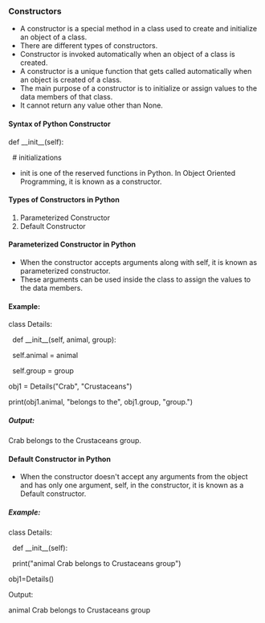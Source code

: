### **Constructors**

* A constructor is a special method in a class used to create and initialize an object of a class. 
* There are different types of constructors. 
* Constructor is invoked automatically when an object of a class is created.
* A constructor is a unique function that gets called automatically when an object is created of a class. 
* The main purpose of a constructor is to initialize or assign values to the data members of that class. 
* It cannot return any value other than None.



#### **Syntax of Python Constructor**

def \_\_init\_\_(self):

&nbsp;	# initializations



* init is one of the reserved functions in Python. In Object Oriented Programming, it is known as a constructor.



#### **Types of Constructors in Python**

1. Parameterized Constructor
2. Default Constructor





#### **Parameterized Constructor in Python**

* When the constructor accepts arguments along with self, it is known as parameterized constructor.
* These arguments can be used inside the class to assign the values to the data members.



#### **Example:**

class Details:

&nbsp;   def \_\_init\_\_(self, animal, group):

&nbsp;       self.animal = animal

&nbsp;       self.group = group

obj1 = Details("Crab", "Crustaceans")

print(obj1.animal, "belongs to the", obj1.group, "group.")



##### **Output:**

Crab belongs to the Crustaceans group.





#### **Default Constructor in Python**

* When the constructor doesn't accept any arguments from the object and has only one argument, self, in the constructor, it is known as a Default constructor.



##### **Example:**

class Details:

&nbsp; def \_\_init\_\_(self):

&nbsp;   print("animal Crab belongs to Crustaceans group")

obj1=Details()

Output:

animal Crab belongs to Crustaceans group

